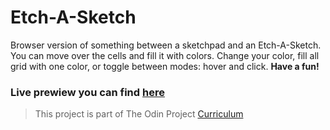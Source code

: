 # Etch-A-Sketch
 Browser version of something between a sketchpad and an Etch-A-Sketch.
 You can move over the cells and fill it with colors.
 Change your color, fill all grid with one color, or toggle between modes: hover and click. **Have a fun!**
 
 ### Live prewiew you can find [here](https://digidr0.github.io/Etch-A-Sketch/)
 
 > This project is part of The Odin Project [Curriculum](https://www.theodinproject.com/paths/foundations/courses/foundations)
